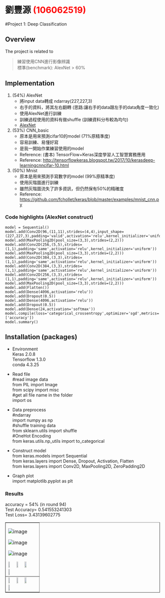# 劉豐源 <span style="color:red">(106062519)</span>

#Project 1: Deep Classification

## Overview
The project is related to 
> 練習使用CNN進行影像辨識   <br />
> 標準(benchmark): AlexNet > 60%

## Implementation
1. (54%) AlexNet
	* 將input data轉成 ndarray(227,227,3)
	* 右手的資料，將其左右翻轉 (思路:讓右手的data跟左手的data角度一致化)
	* 使用AlexNet進行訓練
	* 訓練過程使用的資料有做shuffle (訓練資料分布較為均勻)
	* <a href="https://github.com/smileyung/homework1/blob/master/code/(54%25)%20AlexNet.ipynb_v2.0.ipynb/" title="Code_AlexNet Search">AlexNet</a>
2. (53%) CNN_basic
	* 原本是用來預測cifar10的model (71%原精準度)
	* 容易訓練、易懂好寫
	* 是我一開始作業練習使用的model
	* Reference: (書本) TensorFlow+Keras深度學習人工智慧實務應用 
	* Reference: http://tensorflowkeras.blogspot.tw/2017/10/kerasdeep-learningcnncifar-10.html
3. (50%) Mnist
	* 原本是用來預測手寫數字的model (99%原精準度)
	* 使用灰階圖進行訓練
	* 雖然灰階圖流失了許多資訊，但仍然保有50%的精確度
	* Reference: https://github.com/fchollet/keras/blob/master/examples/mnist_cnn.py

### Code highlights (AlexNet construct)
```
model = Sequential()  
model.add(Conv2D(96,(11,11),strides=(4,4),input_shape=(227,227,3),padding='valid',activation='relu',kernel_initializer='uniform'))  
model.add(MaxPooling2D(pool_size=(3,3),strides=(2,2)))  
model.add(Conv2D(256,(5,5),strides=(1,1),padding='same',activation='relu',kernel_initializer='uniform'))  
model.add(MaxPooling2D(pool_size=(3,3),strides=(2,2)))  
model.add(Conv2D(384,(3,3),strides=(1,1),padding='same',activation='relu',kernel_initializer='uniform'))  
model.add(Conv2D(384,(3,3),strides=(1,1),padding='same',activation='relu',kernel_initializer='uniform'))  
model.add(Conv2D(256,(3,3),strides=(1,1),padding='same',activation='relu',kernel_initializer='uniform'))  
model.add(MaxPooling2D(pool_size=(3,3),strides=(2,2)))  
model.add(Flatten())  
model.add(Dense(4096,activation='relu'))  
model.add(Dropout(0.5))  
model.add(Dense(4096,activation='relu'))  
model.add(Dropout(0.5))  
model.add(Dense(24,activation='softmax'))
model.compile(loss='categorical_crossentropy',optimizer='sgd',metrics=['accuracy'])  
model.summary()
```

## Installation (packages)
* Environment   <br />
  Keras 2.0.8  <br />
  Tensorflow 1.3.0  <br />
  conda 4.3.25  <br />

* Read file  <br />
#read image data  <br />
from PIL import Image    <br />
from scipy import misc    <br />
#get all file name in the folder  <br />
import os    <br />

* Data preprocess  <br />
#ndarray  <br />
import numpy as np       <br />
#shuffle training data  <br />
from sklearn.utils import shuffle  <br />
#OneHot Encoding      <br />
from keras.utils.np_utils import to_categorical  <br />

* Construct model  <br />
from keras.models import Sequential    <br />
from keras.layers import Dense, Dropout, Activation, Flatten    <br />
from keras.layers import Conv2D, MaxPooling2D, ZeroPadding2D    <br />


* Graph plot <br />
import matplotlib.pyplot as plt  <br />


### Results

<table border=1>
<tr>
<td>
	
![image](https://github.com/smileyung/homework1/blob/master/results/img/AlexAcc.png)
	
![image](https://github.com/smileyung/homework1/blob/master/results/img/AlexLoss.png)

![image](https://github.com/smileyung/homework1/blob/master/results/img/AlexTestAcc.png)	
	
<img src="placeholder.jpg" width="24%"/>
<img src="placeholder.jpg"  width="24%"/>
<img src="placeholder.jpg" width="24%"/>
<img src="placeholder.jpg" width="24%"/>
</td>
</tr>

accuracy = 54% (in round 94) <br />
Test Accuracy= 0.541553241303 <br />
Test Loss= 3.43139602775

<tr>
<td>
<img src="placeholder.jpg" width="24%"/>
<img src="placeholder.jpg"  width="24%"/>
<img src="placeholder.jpg" width="24%"/>
<img src="placeholder.jpg" width="24%"/>
</td>
</tr>

</table>


